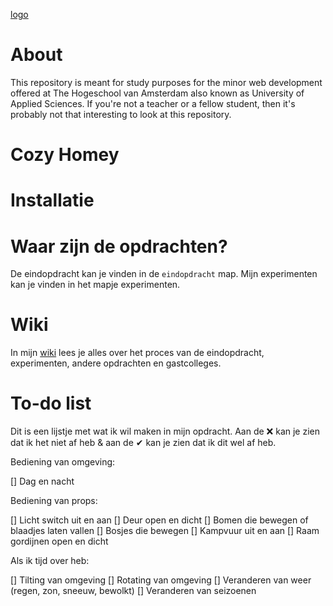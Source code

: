 [logo](./images/logo.png)

# About

This repository is meant for study purposes for the minor web development offered at The Hogeschool van Amsterdam also known as University of Applied Sciences. If you're not a teacher or a fellow student, then it's probably not that interesting to look at this repository.

# Cozy Homey

# Installatie

# Waar zijn de opdrachten?

De eindopdracht kan je vinden in de `eindopdracht` map. Mijn experimenten kan je vinden in het mapje experimenten.

# Wiki

In mijn [wiki](https://github.com/rvdegroen/css-to-the-rescue-2223/wiki/Over-dit-vak) lees je alles over het proces van de eindopdracht, experimenten, andere opdrachten en gastcolleges.

# To-do list

Dit is een lijstje met wat ik wil maken in mijn opdracht. Aan de ❌ kan je zien dat ik het niet af heb & aan de ✔ kan je zien dat ik dit wel af heb.

Bediening van omgeving:

[] Dag en nacht

Bediening van props:

[] Licht switch uit en aan
[] Deur open en dicht
[] Bomen die bewegen of blaadjes laten vallen
[] Bosjes die bewegen
[] Kampvuur uit en aan
[] Raam gordijnen open en dicht

Als ik tijd over heb:

[] Tilting van omgeving
[] Rotating van omgeving
[] Veranderen van weer (regen, zon, sneeuw, bewolkt)
[] Veranderen van seizoenen
